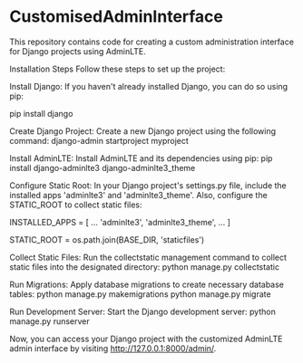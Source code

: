 # CustomisedAdminInterface
This repository contains code for creating a custom administration interface for Django projects using AdminLTE.

Installation Steps
Follow these steps to set up the project:

Install Django: If you haven't already installed Django, you can do so using pip:

pip install django

Create Django Project: Create a new Django project using the following command:
django-admin startproject myproject

Install AdminLTE: Install AdminLTE and its dependencies using pip:
pip install django-adminlte3 django-adminlte3_theme

Configure Static Root: In your Django project's settings.py file, include the installed apps 'adminlte3' and 'adminlte3_theme'. Also, configure the STATIC_ROOT to collect static files:

INSTALLED_APPS = [
    ...
    'adminlte3',
    'adminlte3_theme',
    ...
]

STATIC_ROOT = os.path.join(BASE_DIR, 'staticfiles')

Collect Static Files: Run the collectstatic management command to collect static files into the designated directory:
python manage.py collectstatic

Run Migrations: Apply database migrations to create necessary database tables:
python manage.py makemigrations
python manage.py migrate

Run Development Server: Start the Django development server:
python manage.py runserver

Now, you can access your Django project with the customized AdminLTE admin interface by visiting http://127.0.0.1:8000/admin/.
